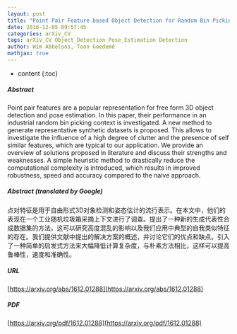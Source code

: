 ```yaml
---
layout: post
title: "Point Pair Feature based Object Detection for Random Bin Picking"
date: 2016-12-05 09:57:45
categories: arXiv_CV
tags: arXiv_CV Object_Detection Pose_Estimation Detection
author: Wim Abbeloos, Toon Goedemé
mathjax: true
---
```


* content
{:toc}

##### Abstract
Point pair features are a popular representation for free form 3D object detection and pose estimation. In this paper, their performance in an industrial random bin picking context is investigated. A new method to generate representative synthetic datasets is proposed. This allows to investigate the influence of a high degree of clutter and the presence of self similar features, which are typical to our application. We provide an overview of solutions proposed in literature and discuss their strengths and weaknesses. A simple heuristic method to drastically reduce the computational complexity is introduced, which results in improved robustness, speed and accuracy compared to the naive approach.

##### Abstract (translated by Google)
点对特征是用于自由形式3D对象检测和姿态估计的流行表示。在本文中，他们的表现在一个工业随机垃圾箱采摘上下文进行了调查。提出了一种新的生成代表性合成数据集的方法。这可以研究高度混乱的影响以及我们应用中典型的自我类似特征的存在。我们提供文献中提出的解决方案的概述，并讨论它们的优点和缺点。引入了一种简单的启发式方法来大幅降低计算复杂度，与朴素方法相比，这样可以提高鲁棒性，速度和准确性。

##### URL
[https://arxiv.org/abs/1612.01288](https://arxiv.org/abs/1612.01288)

##### PDF
[https://arxiv.org/pdf/1612.01288](https://arxiv.org/pdf/1612.01288)

